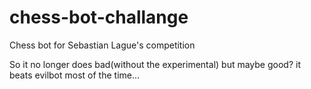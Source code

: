 # chess-bot-challange
Chess bot for Sebastian Lague's competition

So it no longer does bad(without the experimental) but maybe good? it beats evilbot most of the time...
